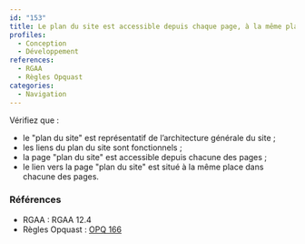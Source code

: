 ```yaml
---
id: "153"
title: Le plan du site est accessible depuis chaque page, à la même place dans la présentation et dans le même ordre relatif dans le code source ; il reflète l’arborescence du site.
profiles:
  - Conception
  - Développement
references:
  - RGAA
  - Règles Opquast
categories:
  - Navigation
---
```


Vérifiez que :
* le "plan du site" est représentatif de l’architecture générale du site ;
* les liens du plan du site sont fonctionnels ;
* la page "plan du site" est accessible depuis chacune des pages ;
* le lien vers la page "plan du site" est situé à la même place dans chacune des pages.

### Références

*   RGAA : RGAA 12.4
*   Règles Opquast : [OPQ 166](https://checklists.opquast.com/fr/assurance-qualite-web/un-plan-du-site-est-disponible-depuis-chaque-page)
